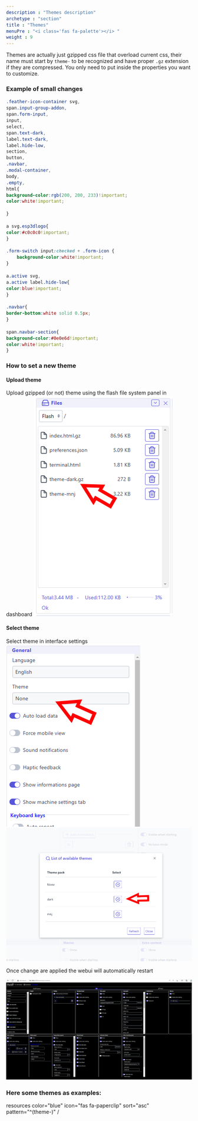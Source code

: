 ```yaml
---
description : "Themes description"
archetype : "section"
title : "Themes"
menuPre : "<i class='fas fa-palette'></i> "
weight : 9
---
```

Themes are actually just gzipped css file that overload current css, their name must start by `theme-` to be recognized and have proper `.gz` extension if they are compressed.
You only need to put inside the properties you want to customize.

### Example of small changes
```css
.feather-icon-container svg,
span.input-group-addon,
span.form-input,
input,
select,
span.text-dark,
label.text-dark,
label.hide-low,
section,
button,
.navbar,
.modal-container,
body,
.empty,
html{
background-color:rgb(200, 200, 233)!important;
color:white!important;

}

a svg.esp3dlogo{
color:#c0c0c0!important;
}

.form-switch input:checked + .form-icon {
    background-color:white!important;
}

a.active svg,
a.active label.hide-low{
color:blue!important;
}

.navbar{
border-bottom:white solid 0.5px;
}

span.navbar-section{
background-color:#0e0e6d!important;
color:white!important;
}
```
### How to set  a new theme
#### Upload theme
Upload gzipped (or not) theme using the flash file system panel in dashboard
![image](upload_theme.png)

#### Select theme
Select theme in interface settings
![image](select_theme_1.png)
![image](select_theme_2.png)

Once change are applied the webui will automatically restart

![image](black_theme.png)

### Here some themes as examples:   
resources color="blue" icon="fas fa-paperclip" sort="asc" pattern="^(theme-)" /
